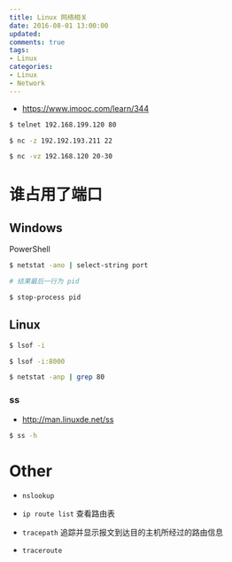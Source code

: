 ```yaml
---
title: Linux 网络相关
date: 2016-08-01 13:00:00
updated:
comments: true
tags:
- Linux
categories:
- Linux
- Network
---
```


* https://www.imooc.com/learn/344

<!--more-->

```bash
$ telnet 192.168.199.120 80

$ nc -z 192.192.193.211 22

$ nc -vz 192.168.120 20-30
```

# 谁占用了端口

## Windows

PowerShell

```bash
$ netstat -ano | select-string port

# 结果最后一行为 pid

$ stop-process pid
```

## Linux

```bash
$ lsof -i

$ lsof -i:8000

$ netstat -anp | grep 80
```

### ss

* http://man.linuxde.net/ss

```bash
$ ss -h
```

# Other

* `nslookup`

* `ip route list` 查看路由表

* `tracepath` 追踪并显示报文到达目的主机所经过的路由信息

* `traceroute`
